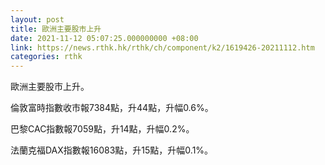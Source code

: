 ```yaml
---
layout: post
title: 歐洲主要股市上升
date: 2021-11-12 05:07:25.000000000 +08:00
link: https://news.rthk.hk/rthk/ch/component/k2/1619426-20211112.htm
categories: rthk
---
```


歐洲主要股市上升。

倫敦富時指數收市報7384點，升44點，升幅0.6%。

巴黎CAC指數報7059點，升14點，升幅0.2%。

法蘭克福DAX指數報16083點，升15點，升幅0.1%。
